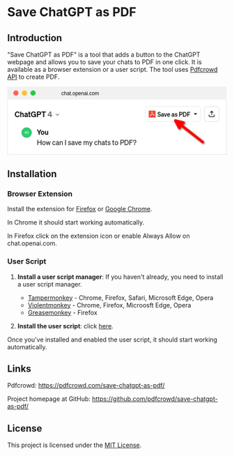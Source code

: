 # Save ChatGPT as PDF

## Introduction

"Save ChatGPT as PDF" is a tool that adds a button to the ChatGPT webpage and allows you to save your chats to PDF in one click. It is available as a browser extension or a user script. The tool uses [Pdfcrowd API](https://pdfcrowd.com/api/html-to-pdf-api/) to create PDF.

![Button](images/chatgpt-infog.png)

## Installation

### Browser Extension

Install the extension for [Firefox](https://addons.mozilla.org/en-US/firefox/addon/save-chatgpt-as-pdf/) or [Google Chrome](#).

In Chrome it should start working automatically.

In Firefox click on the extension icon or enable Always Allow on chat.openai.com.

### User Script

1. **Install a user script manager**:
   If you haven't already, you need to install a user script manager. 
   - [Tampermonkey](https://www.tampermonkey.net/) - Chrome, Firefox, Safari, Microsoft Edge, Opera
   - [Violentmonkey](https://violentmonkey.github.io/) - Chrome, Firefox, Microosft Edge, Opera
   - [Greasemonkey](https://addons.mozilla.org/en-US/firefox/addon/greasemonkey/) - Firefox

2. **Install the user script**:
   click [here](https://github.com/pdfcrowd/save-chatgpt-as-pdf/raw/master/userscript/save-chatgpt-as-pdf.user.js).

Once you've installed and enabled the user script, it should start working automatically.

## Links

Pdfcrowd:
 <https://pdfcrowd.com/save-chatgpt-as-pdf/>

Project homepage at GitHub:
 <https://github.com/pdfcrowd/save-chatgpt-as-pdf/>

## License

This project is licensed under the [MIT License](LICENSE).
